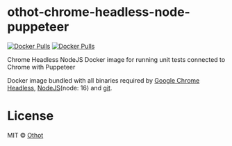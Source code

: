 # othot-chrome-headless-node-puppeteer

[![Docker Pulls](https://img.shields.io/docker/pulls/othot/chrome-headless-node-puppeteer.svg)](https://store.docker.com/community/images/othot/chrome-headless-node-puppeteer/tags) [![Docker Pulls](https://img.shields.io/docker/stars/othot/chrome-headless-node-puppeteer.svg)](https://store.docker.com/community/images/othot/chrome-headless-node-puppeteer/tags)

Chrome Headless NodeJS Docker image for running unit tests connected to Chrome with Puppeteer

Docker image bundled with all binaries required by [Google Chrome Headless]((https://developers.google.com/web/updates/2017/04/headless-chrome)), [NodeJS](https://nodejs.org/)(node: 16) and [git](https://git-scm.com).

# License

MIT © [Othot](https://www.othot.com)
